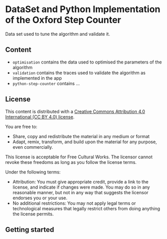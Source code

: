 # DataSet and Python Implementation of the Oxford Step Counter 
<short description>
Data set used to tune the algorithm and validate it.


## Content

* `optimisation` contains the data used to optimised the parameters of the algorithm
* `validation` contains the traces used to validate the algorithm as implemented in the app
* `python-step-counter` contains ...
  
## License

This content is distributed with a [Creative Commons Attribution 4.0 International (CC BY 4.0) license](https://creativecommons.org/licenses/by/4.0/).

You are free to:

- Share, copy and redistribute the material in any medium or format
- Adapt, remix, transform, and build upon the material for any purpose, even commercially.

This license is acceptable for Free Cultural Works.
The licensor cannot revoke these freedoms as long as you follow the license terms.

Under the following terms:

- Attribution: You must give appropriate credit, provide a link to the license, and indicate if changes were made. You may do so in any reasonable manner, but not in any way that suggests the licensor endorses you or your use.
- No additional restrictions: You may not apply legal terms or technological measures that legally restrict others from doing anything the license permits.
  
## Getting started
  
  
